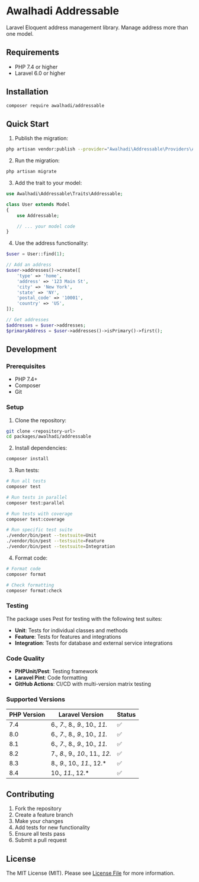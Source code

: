 # Awalhadi Addressable

Laravel Eloquent address management library. Manage address more than one model.

## Requirements

- PHP 7.4 or higher
- Laravel 6.0 or higher

## Installation

```bash
composer require awalhadi/addressable
```

## Quick Start

1. Publish the migration:

```bash
php artisan vendor:publish --provider="Awalhadi\Addressable\Providers\AddressableServiceProvider"
```

2. Run the migration:

```bash
php artisan migrate
```

3. Add the trait to your model:

```php
use Awalhadi\Addressable\Traits\Addressable;

class User extends Model
{
    use Addressable;

    // ... your model code
}
```

4. Use the address functionality:

```php
$user = User::find(1);

// Add an address
$user->addresses()->create([
    'type' => 'home',
    'address' => '123 Main St',
    'city' => 'New York',
    'state' => 'NY',
    'postal_code' => '10001',
    'country' => 'US',
]);

// Get addresses
$addresses = $user->addresses;
$primaryAddress = $user->addresses()->isPrimary()->first();
```

## Development

### Prerequisites

- PHP 7.4+
- Composer
- Git

### Setup

1. Clone the repository:

```bash
git clone <repository-url>
cd packages/awalhadi/addressable
```

2. Install dependencies:

```bash
composer install
```

3. Run tests:

```bash
# Run all tests
composer test

# Run tests in parallel
composer test:parallel

# Run tests with coverage
composer test:coverage

# Run specific test suite
./vendor/bin/pest --testsuite=Unit
./vendor/bin/pest --testsuite=Feature
./vendor/bin/pest --testsuite=Integration
```

4. Format code:

```bash
# Format code
composer format

# Check formatting
composer format:check
```

### Testing

The package uses Pest for testing with the following test suites:

- **Unit**: Tests for individual classes and methods
- **Feature**: Tests for features and integrations
- **Integration**: Tests for database and external service integrations

### Code Quality

- **PHPUnit/Pest**: Testing framework
- **Laravel Pint**: Code formatting
- **GitHub Actions**: CI/CD with multi-version matrix testing

### Supported Versions

| PHP Version | Laravel Version                 | Status |
| ----------- | ------------------------------- | ------ |
| 7.4         | 6._, 7._, 8._, 9._, 10._, 11._  | ✅     |
| 8.0         | 6._, 7._, 8._, 9._, 10._, 11._  | ✅     |
| 8.1         | 6._, 7._, 8._, 9._, 10._, 11._  | ✅     |
| 8.2         | 7._, 8._, 9._, 10._, 11._, 12._ | ✅     |
| 8.3         | 8._, 9._, 10._, 11._, 12.\*     | ✅     |
| 8.4         | 10._, 11._, 12.\*               | ✅     |

## Contributing

1. Fork the repository
2. Create a feature branch
3. Make your changes
4. Add tests for new functionality
5. Ensure all tests pass
6. Submit a pull request

## License

The MIT License (MIT). Please see [License File](LICENSE.md) for more information.
